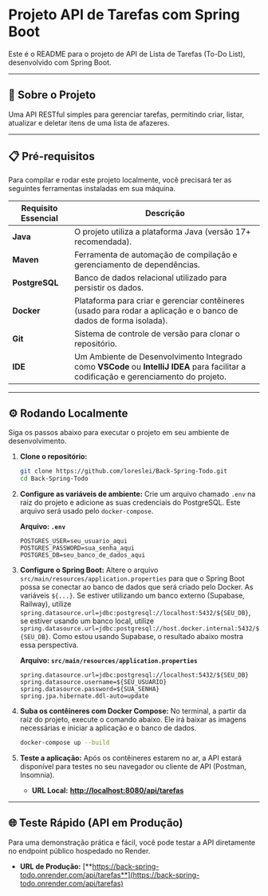 # Projeto API de Tarefas com Spring Boot

Este é o README para o projeto de API de Lista de Tarefas (To-Do List), desenvolvido com Spring Boot.

---

## 🚀 Sobre o Projeto

Uma API RESTful simples para gerenciar tarefas, permitindo criar, listar, atualizar e deletar itens de uma lista de afazeres.

---
## 📋 Pré-requisitos

Para compilar e rodar este projeto localmente, você precisará ter as seguintes ferramentas instaladas em sua máquina.

| Requisito Essencial | Descrição |
| ------------------ | ------------------------------------------------------------------ |
| **Java** | O projeto utiliza a plataforma Java (versão 17+ recomendada). |
| **Maven** | Ferramenta de automação de compilação e gerenciamento de dependências. |
| **PostgreSQL** | Banco de dados relacional utilizado para persistir os dados. |
| **Docker** | Plataforma para criar e gerenciar contêineres (usado para rodar a aplicação e o banco de dados de forma isolada). |
| **Git** | Sistema de controle de versão para clonar o repositório. |
| **IDE** | Um Ambiente de Desenvolvimento Integrado como **VSCode** ou **IntelliJ IDEA** para facilitar a codificação e gerenciamento do projeto. |

--- 

## ⚙️ Rodando Localmente

Siga os passos abaixo para executar o projeto em seu ambiente de desenvolvimento.

1.  **Clone o repositório:**
    ```bash
    git clone https://github.com/loreslei/Back-Spring-Todo.git
    cd Back-Spring-Todo
    ```

2.  **Configure as variáveis de ambiente:**
    Crie um arquivo chamado `.env` na raiz do projeto e adicione as suas credenciais do PostgreSQL. Este arquivo será usado pelo `docker-compose`.

    **Arquivo: `.env`**
    ```env
    POSTGRES_USER=seu_usuario_aqui
    POSTGRES_PASSWORD=sua_senha_aqui
    POSTGRES_DB=seu_banco_de_dados_aqui
    ```

3.  **Configure o Spring Boot:**
    Altere o arquivo `src/main/resources/application.properties` para que o Spring Boot possa se conectar ao banco de dados que será criado pelo Docker. As variáveis `${...}`. Se estiver utilizando um banco externo (Supabase, Railway), utilize `spring.datasource.url=jdbc:postgresql://localhost:5432/${SEU_DB}`, se estiver usando um banco local, utilize `spring.datasource.url=jdbc:postgresql://host.docker.internal:5432/${SEU_DB}`.
    Como estou usando Supabase, o resultado abaixo mostra essa perspectiva.

    **Arquivo: `src/main/resources/application.properties`**
    ```properties
    spring.datasource.url=jdbc:postgresql://localhost:5432/${SEU_DB}
    spring.datasource.username=${SEU_USUARIO}
    spring.datasource.password=${SUA_SENHA}
    spring.jpa.hibernate.ddl-auto=update
    ```

5.  **Suba os contêineres com Docker Compose:**
    No terminal, a partir da raiz do projeto, execute o comando abaixo. Ele irá baixar as imagens necessárias e iniciar a aplicação e o banco de dados.
    ```bash
    docker-compose up --build
    ```

6.  **Teste a aplicação:**
    Após os contêineres estarem no ar, a API estará disponível para testes no seu navegador ou cliente de API (Postman, Insomnia).

    * **URL Local:** [**http://localhost:8080/api/tarefas**](http://localhost:8080/api/tarefas)
  
---

## 🌐 Teste Rápido (API em Produção)

Para uma demonstração prática e fácil, você pode testar a API diretamente no endpoint público hospedado no Render.

* **URL de Produção:** [**https://back-spring-todo.onrender.com/api/tarefas**](https://back-spring-todo.onrender.com/api/tarefas)
